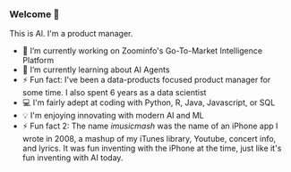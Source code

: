 ### Welcome 👋

This is Al. I'm a product manager.

- 🔭 I’m currently working on Zoominfo's Go-To-Market Intelligence Platform
- 🌱 I’m currently learning about AI Agents
- ⚡ Fun fact: I've been a data-products focused product manager for some time. I also spent 6 years as a data scientist
- 💻 I'm fairly adept at coding with Python, R, Java, Javascript, or SQL
- 💡 I'm enjoying innovating with modern AI and ML
- ⚡ Fun fact 2: The name _imusicmash_ was the name of an iPhone app I wrote in 2008, a mashup of my iTunes library, Youtube, concert info, and lyrics. It was fun inventing with the iPhone at the time, just like it's fun inventing with AI today.



<!--
**imusicmash/imusicmash** is a ✨ _special_ ✨ repository because its `README.md` (this file) appears on your GitHub profile.

Here are some ideas to get you started:

- 👯 I’m looking to collaborate on ...
- 🤔 I’m looking for help with ...
- 💬 Ask me about ...
- 📫 How to reach me: ...
- 😄 Pronouns: ...
- ⚡ Fun fact: ...
-->
